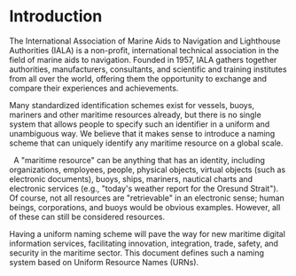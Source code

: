 # Introduction

   The International Association of Marine Aids to Navigation and
   Lighthouse Authorities (IALA) is a non-profit, international
   technical association in the field of marine aids to navigation.
   Founded in 1957, IALA gathers together authorities, manufacturers,
   consultants, and scientific and training institutes from all over the
   world, offering them the opportunity to exchange and compare their
   experiences and achievements.


Many standardized identification schemes exist for vessels, buoys,
   mariners and other maritime resources already, but there is no single
   system that allows people to specify such an identifier in a uniform
   and unambiguous way.  We believe that it makes sense to introduce a
   naming scheme that can uniquely identify any maritime resource on a
   global scale.

 
   A "maritime resource" can be anything that has an identity, including
   organizations, employees, people, physical objects, virtual objects
   (such as electronic documents), buoys, ships, mariners, nautical
   charts and electronic services (e.g., "today's weather report for the
   Oresund Strait").  Of course, not all resources are "retrievable" in
   an electronic sense; human beings, corporations, and buoys would be
   obvious examples.  However, all of these can still be considered
   resources.

   Having a uniform naming scheme will pave the way for new maritime
   digital information services, facilitating innovation, integration,
   trade, safety, and security in the maritime sector.  This document
   defines such a naming system based on Uniform Resource Names (URNs).

